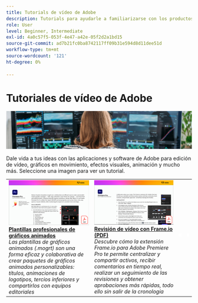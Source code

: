 ```yaml
---
title: Tutorials de vídeo de Adobe
description: Tutorials para ayudarle a familiarizarse con los productos DVA para Adobe
role: User
level: Beginner, Intermediate
exl-id: 4a0c57f5-053f-4e47-a42e-05f2d2a1bd15
source-git-commit: ad7b21fc0ba8742117ff09b31e594d8d11dee51d
workflow-type: tm+mt
source-wordcount: '121'
ht-degree: 0%

---
```


# Tutoriales de vídeo de Adobe

![Imagen de héroe de Creative Cloud](../assets/CCEbanner-DVA.png)

Dale vida a tus ideas con las aplicaciones y software de Adobe para edición de vídeo, gráficos en movimiento, efectos visuales, animación y mucho más. Seleccione una imagen para ver un tutorial.

<table>
<tr>
 <td>
   <a href="motion-graphics-templates.md">
      <img alt="Plantillas profesionales de gráficos animados" src="assets/MORGTs.png" />
   </a>
    <div>
   <a href="motion-graphics-templates.md"><strong>Plantillas profesionales de gráficos animados</strong></a>
    </div>
    <em>Las plantillas de gráficos animados (.mogrt) son una forma eficaz y colaborativa de crear paquetes de gráficos animados personalizables: títulos, animaciones de logotipos, tercios inferiores y compartirlos con equipos editoriales</em>
    <br>
  </td>
  <td>
   <a href="video-review-frame-io.md">
      <img alt="Revisión de vídeo con Frame-io" src="assets/Videoreviewwithframe.png" />
   </a>
    <div>
   <a href="video-review-frame-io.md"><strong>Revisión de vídeo con Frame.io (PDF)</strong></a>
    </div>
    <em>Descubre cómo la extensión Frame.io para Adobe Premiere Pro te permite centralizar y compartir activos, recibir comentarios en tiempo real, realizar un seguimiento de las revisiones y obtener aprobaciones más rápidas, todo ello sin salir de la cronología</em>
    <br>
  </td>
  <td>
    <img alt="Separador" src="../assets/acrobat_PDF_whitespacer_96.png" />
    <div>
    <br>
  </td>
  <td>
    <img alt="Separador" src="../assets/acrobat_PDF_whitespacer_96.png" />
    <div>
    <br>
  </td>
</tr>
</table>
